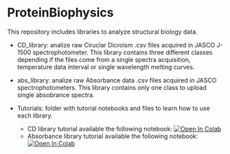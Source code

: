 # ProteinBiophysics
This repository includes libraries to analyze structural biology data. 

- CD_library: analize raw Ciruclar Dicroism .csv files acquired in JASCO J-1500 spectrophotometer. This library contains three different classes depending if the files come from a single spectra acquisition, temperature data interval or single wavelength melting curves.

- abs_library: analize raw Absorbance data .csv files acquired in JASCO spectrophotometers. This library contains only one class to upload single absobrance spectra.

- Tutorials: folder with tutorial notebooks and files to learn how to use each library.
    - CD library tutorial available the following notebook: [![Open In Colab](https://colab.research.google.com/assets/colab-badge.svg)](https://colab.research.google.com/github/francobiglione/ProteinBiophysics/blob/main/tutorials/CD_tutorial.ipynb)
    - Absorbance library tutorial available the following notebook: [![Open In Colab](https://colab.research.google.com/assets/colab-badge.svg)](https://colab.research.google.com/github/francobiglione/ProteinBiophysics/blob/main/tutorials/Abs_tutorial.ipynb) 
